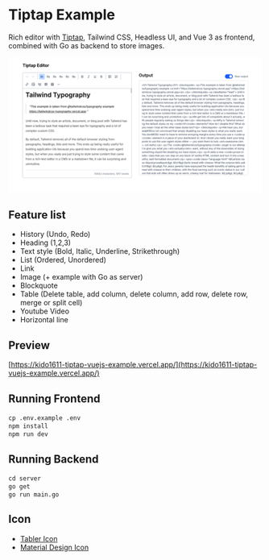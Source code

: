 # Tiptap Example

Rich editor with [Tiptap](https://tiptap.dev), Tailwind CSS, Headless UI, and Vue 3 as frontend, combined with Go as backend to store images.

![example](/images/example.png)

## Feature list

- History (Undo, Redo)
- Heading (1,2,3)
- Text style (Bold, Italic, Underline, Strikethrough)
- List (Ordered, Unordered)
- Link
- Image (+ example with Go as server)
- Blockquote
- Table (Delete table, add column, delete column, add row, delete row, merge or split cell)
- Youtube Video
- Horizontal line

## Preview

[https://kido1611-tiptap-vuejs-example.vercel.app/](https://kido1611-tiptap-vuejs-example.vercel.app/)

## Running Frontend

```shell
cp .env.example .env
npm install
npm run dev
```

## Running Backend

```shell
cd server
go get
go run main.go
```

## Icon

- [Tabler Icon](https://tabler-icons.io/)
- [Material Design Icon](https://materialdesignicons.com/)
